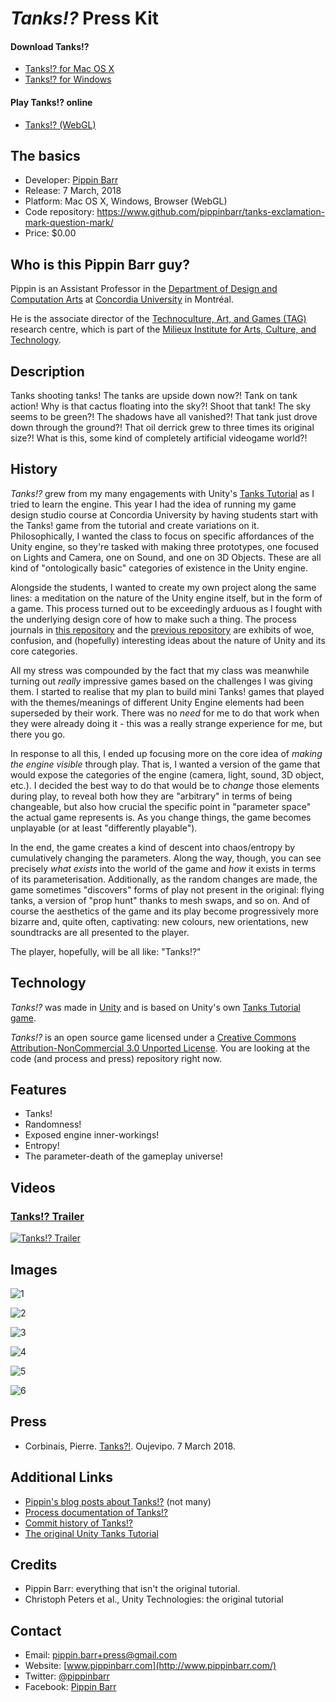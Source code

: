 # _Tanks!?_ Press Kit

#### Download Tanks!?
* [Tanks!? for Mac OS X](https://github.com/pippinbarr/tanks-exclamation-mark-question-mark/releases/download/v1.0/tanks-exclamation-mark-question-mark-mac.zip)
* [Tanks!? for Windows](https://github.com/pippinbarr/tanks-exclamation-mark-question-mark/releases/download/v1.0/tanks-exclamation-mark-question-mark-windows.zip)


#### Play Tanks!? online
* [Tanks!? (WebGL)](https://www.pippinbarr.com/games/tanks-exclamation-mark-question-mark/)


## The basics

* Developer: [Pippin Barr](http://www.pippinbarr.com/)
* Release: 7 March, 2018
* Platform: Mac OS X, Windows, Browser (WebGL)
* Code repository: https://www.github.com/pippinbarr/tanks-exclamation-mark-question-mark/
* Price: $0.00

## Who is this Pippin Barr guy?

Pippin is an Assistant Professor in the [Department of Design and Computation Arts](http://www.concordia.ca/finearts/design.html) at [Concordia University](http://www.concordia.ca/) in Montréal.

He is the associate director of the [Technoculture, Art, and Games (TAG)](http://tag.hexagram.ca/) research centre, which is part of the [Milieux Institute for Arts, Culture, and Technology](http://milieux.concordia.ca/).


## Description

Tanks shooting tanks! The tanks are upside down now?! Tank on tank action! Why is that cactus floating into the sky?! Shoot that tank! The sky seems to be green?! The shadows have all vanished?! That tank just drove down through the ground?! That oil derrick grew to three times its original size?! What is this, some kind of completely artificial videogame world?!


## History

_Tanks!?_ grew from my many engagements with Unity's [Tanks Tutorial](https://unity3d.com/learn/tutorials/s/tanks-tutorial) as I tried to learn the engine. This year I had the idea of running my game design studio course at Concordia University by having students start with the Tanks! game from the tutorial and create variations on it. Philosophically, I wanted the class to focus on specific affordances of the Unity engine, so they're tasked with making three prototypes, one focused on Lights and Camera, one on Sound, and one on 3D Objects. These are all kind of "ontologically basic" categories of existence in the Unity engine.

Alongside the students, I wanted to create my own project along the same lines: a meditation on the nature of the Unity engine itself, but in the form of a game. This process turned out to be exceedingly arduous as I fought with the underlying design core of how to make such a thing. The process journals in [this repository](https://github.com/pippinbarr/tanks-exclamation-mark-question-mark/wiki/Process-Journal) and the [previous repository](https://github.com/pippinbarr/tankses/wiki/PROCESS) are exhibits of woe, confusion, and (hopefully) interesting ideas about the nature of Unity and its core categories.

All my stress was compounded by the fact that my class was meanwhile turning out _really_ impressive games based on the challenges I was giving them. I started to realise that my plan to build mini Tanks! games that played with the themes/meanings of different Unity Engine elements had been superseded by their work. There was no _need_ for me to do that work when they were already doing it - this was a really strange experience for me, but there you go.

In response to all this, I ended up focusing more on the core idea of _making the engine visible_ through play. That is, I wanted a version of the game that would expose the categories of the engine (camera, light, sound, 3D object, etc.). I decided the best way to do that would be to _change_ those elements during play, to reveal both how they are "arbitrary" in terms of being changeable, but also how crucial the specific point in "parameter space" the actual game represents is. As you change things, the game becomes unplayable (or at least "differently playable").

In the end, the game creates a kind of descent into chaos/entropy by cumulatively changing the parameters. Along the way, though, you can see precisely _what exists_ into the world of the game and _how_ it exists in terms of its parameterisation. Additionally, as the random changes are made, the game sometimes "discovers" forms of play not present in the original: flying tanks, a version of "prop hunt" thanks to mesh swaps, and so on. And of course the aesthetics of the game and its play become progressively more bizarre and, quite often, captivating: new colours, new orientations, new soundtracks are all presented to the player.

The player, hopefully, will be all like: "Tanks!?"


## Technology

*Tanks!?* was made in [Unity](http://unity3d.com) and is based on Unity's own [Tanks Tutorial game](https://unity3d.com/learn/tutorials/s/tanks-tutorial).

_Tanks!?_ is an open source game licensed under a [Creative Commons Attribution-NonCommercial 3.0 Unported License](http://creativecommons.org/licenses/by-nc/3.0/). You are looking at the code (and process and press) repository right now.


## Features

- Tanks!
- Randomness!
- Exposed engine inner-workings!
- Entropy!
- The parameter-death of the gameplay universe!


## Videos

### [Tanks!? Trailer](https://youtu.be/DvTVIp3JwJQ)

[![Tanks!? Trailer](https://img.youtube.com/vi/DvTVIp3JwJQ/0.jpg)](https://youtu.be/DvTVIp3JwJQ)

## Images

![1](images/tanks-exclamation-mark-question-mark-1.png)

![2](images/tanks-exclamation-mark-question-mark-2.png)

![3](images/tanks-exclamation-mark-question-mark-3.png)

![4](images/tanks-exclamation-mark-question-mark-4.png)

![5](images/tanks-exclamation-mark-question-mark-5.png)

![6](images/tanks-exclamation-mark-question-mark-6.png)


## Press

- Corbinais, Pierre. [Tanks?!](http://oujevipo.fr/general/6738-tanks/). Oujevipo. 7 March 2018.

## Additional Links

- [Pippin's blog posts about Tanks!?](http://www.pippinbarr.com/search.html?q=tankses) (not many)
- [Process documentation of Tanks!?](https://github.com/pippinbarr/tanks-exclamation-mark-question-mark/wiki)
- [Commit history of Tanks!?](https://github.com/pippinbarr/tanks-exclamation-mark-question-mark/commits/master)
- [The original Unity Tanks Tutorial](https://unity3d.com/learn/tutorials/s/tanks-tutorial)


## Credits

* Pippin Barr: everything that isn't the original tutorial.
* Christoph Peters et al., Unity Technologies: the original tutorial

## Contact

* Email: [pippin.barr+press@gmail.com](mailto:pippin.barr+press@gmail.com)
* Website: [www.pippinbarr.com](http://www.pippinbarr.com/)
* Twitter: [@pippinbarr](https://www.twitter.com/pippinbarr)
* Facebook: [Pippin Barr](http://www.facebook.com/pippin.barr)
